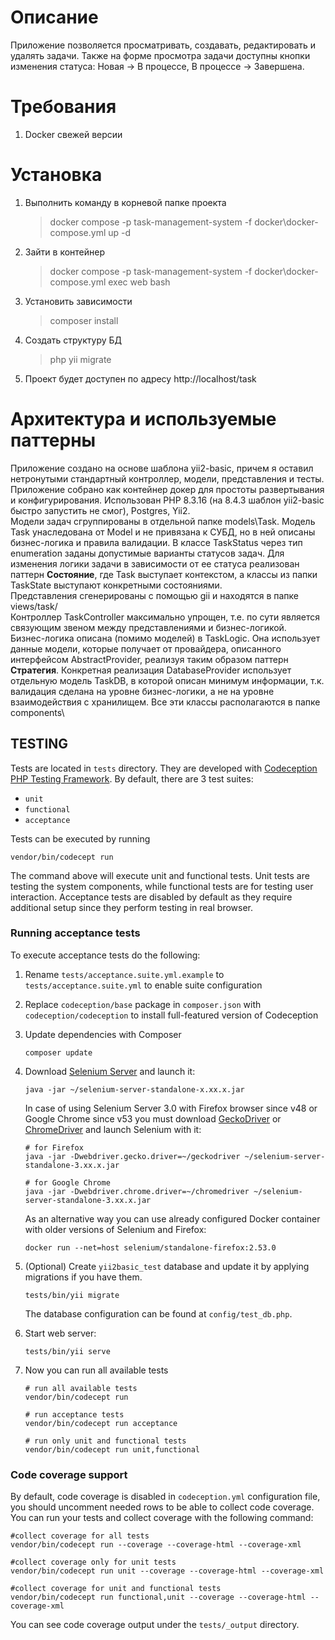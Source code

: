 # Описание
Приложение позволяется просматривать, создавать, редактировать и удалять задачи. Также на форме просмотра задачи доступны кнопки изменения статуса: Новая -> В процессе, В процессе -> Завершена.

# Требования

1. Docker свежей версии

# Установка

1. Выполнить команду в корневой папке проекта
   > docker compose -p task-management-system -f docker\docker-compose.yml up -d
2. Зайти в контейнер
   > docker compose -p task-management-system -f docker\docker-compose.yml exec web bash
3. Установить зависимости
   > composer install
4. Создать структуру БД
   > php yii migrate
5. Проект будет доступен по адресу http://localhost/task

# Архитектура и используемые паттерны
Приложение создано на основе шаблона yii2-basic, причем я оставил нетронутыми стандартный контроллер, модели, представления и тесты. Приложение собрано как контейнер докер для простоты развертывания и конфигурирования. Использован PHP 8.3.16 (на 8.4.3 шаблон yii2-basic быстро запустить не смог), Postgres, Yii2.
<br>
Модели задач сгруппированы в отдельной папке models\Task\. Модель Task унаследована от Model и не привязана к СУБД, но в ней описаны бизнес-логика и правила валидации. В классе TaskStatus через тип enumeration заданы допустимые варианты статусов задач. Для изменения логики задачи в зависимости от ее статуса реализован паттерн <strong>Состояние</strong>, где Task выступает контекстом, а классы из папки TaskState выступают конкретными состояниями.
<br>
Представления сгенерированы с помощью gii и находятся в папке views/task/
<br>
Контроллер TaskController максимально упрощен, т.е. по сути является связующим звеном между представлениями и бизнес-логикой.
<br>
Бизнес-логика описана (помимо моделей) в TaskLogic. Она использует данные модели, которые получает от провайдера, описанного интерфейсом AbstractProvider, реализуя таким образом паттерн <strong>Стратегия</strong>. Конкретная реализация DatabaseProvider использует отдельную модель TaskDB, в которой описан минимум информации, т.к. валидация сделана на уровне бизнес-логики, а не на уровне взаимодействия с хранилищем. Все эти классы располагаются в папке components\

TESTING
-------

Tests are located in `tests` directory. They are developed with [Codeception PHP Testing Framework](https://codeception.com/).
By default, there are 3 test suites:

- `unit`
- `functional`
- `acceptance`

Tests can be executed by running

```
vendor/bin/codecept run
```

The command above will execute unit and functional tests. Unit tests are testing the system components, while functional
tests are for testing user interaction. Acceptance tests are disabled by default as they require additional setup since
they perform testing in real browser. 


### Running  acceptance tests

To execute acceptance tests do the following:  

1. Rename `tests/acceptance.suite.yml.example` to `tests/acceptance.suite.yml` to enable suite configuration

2. Replace `codeception/base` package in `composer.json` with `codeception/codeception` to install full-featured
   version of Codeception

3. Update dependencies with Composer 

    ```
    composer update  
    ```

4. Download [Selenium Server](https://www.seleniumhq.org/download/) and launch it:

    ```
    java -jar ~/selenium-server-standalone-x.xx.x.jar
    ```

    In case of using Selenium Server 3.0 with Firefox browser since v48 or Google Chrome since v53 you must download [GeckoDriver](https://github.com/mozilla/geckodriver/releases) or [ChromeDriver](https://sites.google.com/a/chromium.org/chromedriver/downloads) and launch Selenium with it:

    ```
    # for Firefox
    java -jar -Dwebdriver.gecko.driver=~/geckodriver ~/selenium-server-standalone-3.xx.x.jar
    
    # for Google Chrome
    java -jar -Dwebdriver.chrome.driver=~/chromedriver ~/selenium-server-standalone-3.xx.x.jar
    ``` 
    
    As an alternative way you can use already configured Docker container with older versions of Selenium and Firefox:
    
    ```
    docker run --net=host selenium/standalone-firefox:2.53.0
    ```

5. (Optional) Create `yii2basic_test` database and update it by applying migrations if you have them.

   ```
   tests/bin/yii migrate
   ```

   The database configuration can be found at `config/test_db.php`.


6. Start web server:

    ```
    tests/bin/yii serve
    ```

7. Now you can run all available tests

   ```
   # run all available tests
   vendor/bin/codecept run

   # run acceptance tests
   vendor/bin/codecept run acceptance

   # run only unit and functional tests
   vendor/bin/codecept run unit,functional
   ```

### Code coverage support

By default, code coverage is disabled in `codeception.yml` configuration file, you should uncomment needed rows to be able
to collect code coverage. You can run your tests and collect coverage with the following command:

```
#collect coverage for all tests
vendor/bin/codecept run --coverage --coverage-html --coverage-xml

#collect coverage only for unit tests
vendor/bin/codecept run unit --coverage --coverage-html --coverage-xml

#collect coverage for unit and functional tests
vendor/bin/codecept run functional,unit --coverage --coverage-html --coverage-xml
```

You can see code coverage output under the `tests/_output` directory.
